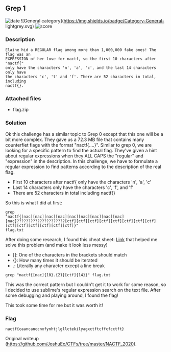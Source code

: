 ## Grep 1  
![date](https://img.shields.io/badge/date-10.30.2020-brightgreen.svg)
![General category](https://img.shields.io/badge/Category-General-
lightgrey.svg) ![score](https://img.shields.io/badge/score-200-blue.svg)

### Description  
```  
Elaine hid a REGULAR flag among more than 1,000,000 fake ones! The flag was an
EXPRESSION of her love for nactf, so the first 10 characters after "nactf{"
only have the characters 'n', 'a', 'c', and the last 14 characters only have
the characters 'c', 't' and 'f'. There are 52 characters in total, including
nactf{}.  
```

### Attached files  
- flag.zip

### Solution  
Ok this challenge has a similar topic to Grep 0 except that this one will be a
bit more complex. They gave us a 72.3 MB file that contains many counterfiet
flags with the format "nactf{....}". Similar to grep 0, we are looking for a
specific pattern to find the actual flag. They've given a hint about regular
expressions when they ALL CAPS the "regular" and "expression" in the
description. In this challenge, we have to formulate a regular expression to
find patterns according to the description of the real flag.  
- First 10 characters after nactf{ only have the characters 'n', 'a', 'c'  
- Last 14 characters only have the characters 'c', 'f', and 'f'  
- There are 52 characters in total including nactf{}

So this is what I did at first:  
```  
grep
"nactf{[nac][nac][nac][nac][nac][nac][nac][nac][nac][nac]?????????????????????[ctf][ctf][ctf][ctf][ctf][ctf][ctf][ctf][ctf][ctf][ctf][ctf][ctf][ctf]}"
flag.txt  
```  
After doing some research, I found this cheat sheet:
[Link](https://www.rexegg.com/regex-quickstart.html) that helped me solve this
problem (and make it look less messy)

- []: One of the characters in the brackets should match  
- {}: How many times it should be iterated  
- .: Literally any character except a line break

```  
grep "nactf{[nac]{10}.{21}[ctf]{14}}" flag.txt  
```  
This was the correct pattern but I couldn't get it to work for some reason, so
I decided to use sublime's regular expression search on the text file. After
some debugging and playing around, I found the flag!

This took some time for me but it was worth it!

### Flag  
```  
nactf{caancanccnxfynhtjlgllctekilyagxctftcffcfcctft}  
```

Original writeup (https://github.com/JoshuEo/CTFs/tree/master/NACTF_2020).